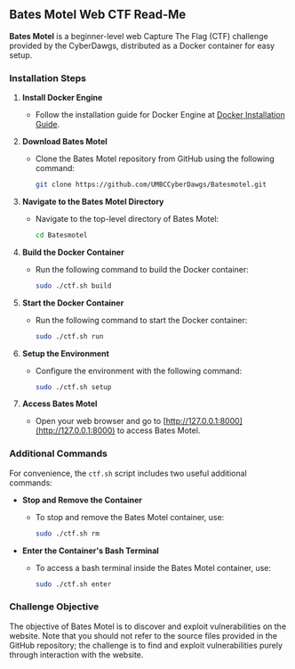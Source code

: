 ## Bates Motel Web CTF Read-Me

**Bates Motel** is a beginner-level web Capture The Flag (CTF) challenge provided by the CyberDawgs, distributed as a Docker container for easy setup.

### Installation Steps

1. **Install Docker Engine**
   - Follow the installation guide for Docker Engine at [Docker Installation Guide](https://docs.docker.com/engine/install/).

2. **Download Bates Motel**
   - Clone the Bates Motel repository from GitHub using the following command:
     ```bash
     git clone https://github.com/UMBCCyberDawgs/Batesmotel.git
     ```

3. **Navigate to the Bates Motel Directory**
   - Navigate to the top-level directory of Bates Motel:
     ```bash
     cd Batesmotel
     ```

4. **Build the Docker Container**
   - Run the following command to build the Docker container:
     ```bash
     sudo ./ctf.sh build
     ```

5. **Start the Docker Container**
   - Run the following command to start the Docker container:
     ```bash
     sudo ./ctf.sh run
     ```

6. **Setup the Environment**
   - Configure the environment with the following command:
     ```bash
     sudo ./ctf.sh setup
     ```

7. **Access Bates Motel**
   - Open your web browser and go to [http://127.0.0.1:8000](http://127.0.0.1:8000) to access Bates Motel.

### Additional Commands

For convenience, the `ctf.sh` script includes two useful additional commands:

- **Stop and Remove the Container**
  - To stop and remove the Bates Motel container, use:
    ```bash
    sudo ./ctf.sh rm
    ```

- **Enter the Container's Bash Terminal**
  - To access a bash terminal inside the Bates Motel container, use:
    ```bash
    sudo ./ctf.sh enter
    ```

### Challenge Objective

The objective of Bates Motel is to discover and exploit vulnerabilities on the website. Note that you should not refer to the source files provided in the GitHub repository; the challenge is to find and exploit vulnerabilities purely through interaction with the website.
